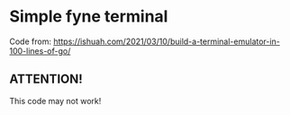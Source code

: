 Simple fyne terminal
====================

Code from: 
https://ishuah.com/2021/03/10/build-a-terminal-emulator-in-100-lines-of-go/

## ATTENTION!
This code may not work!

